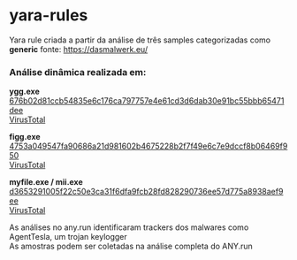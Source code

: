 # yara-rules

Yara rule criada a partir da análise de três samples categorizadas como **generic**
fonte: https://dasmalwerk.eu/

### Análise dinâmica realizada em: 

**ygg.exe**  
[676b02d81ccb54835e6c176ca797757e4e61cd3d6dab30e91bc55bbb65471dee](https://any.run/report/676b02d81ccb54835e6c176ca797757e4e61cd3d6dab30e91bc55bbb65471dee/a735a612-0918-48f2-8c06-54b58edfb8f1)  
[VirusTotal](https://www.virustotal.com/gui/file/676b02d81ccb54835e6c176ca797757e4e61cd3d6dab30e91bc55bbb65471dee/details)

**figg.exe**  
[4753a049547fa90686a21d981602b4675228b2f7f49e6c7e9dccf8b06469f950](https://any.run/report/4753a049547fa90686a21d981602b4675228b2f7f49e6c7e9dccf8b06469f950/336a56c0-0a91-4d99-b284-3fb343ed1733)  
[VirusTotal](https://www.virustotal.com/gui/file/4753a049547fa90686a21d981602b4675228b2f7f49e6c7e9dccf8b06469f950/details)

**myfile.exe / mii.exe**  
[d3653291005f22c50e3ca31f6dfa9fcb28fd828290736ee57d775a8938aef9ee](https://any.run/report/d3653291005f22c50e3ca31f6dfa9fcb28fd828290736ee57d775a8938aef9ee/d639cd13-995d-4415-833a-3ab8cc850648)  
[VirusTotal](https://www.virustotal.com/gui/file/d3653291005f22c50e3ca31f6dfa9fcb28fd828290736ee57d775a8938aef9ee/details)

As análises no any.run identificaram trackers dos malwares como AgentTesla, um trojan keylogger  
As amostras podem ser coletadas na análise completa do ANY.run  
